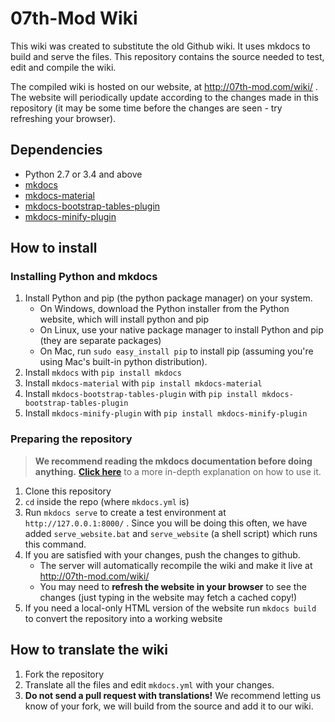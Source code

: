 # 07th-Mod Wiki

This wiki was created to substitute the old Github wiki. It uses mkdocs to build and serve the files.
This repository contains the source needed to test, edit and compile the wiki.

The compiled wiki is hosted on our website, at http://07th-mod.com/wiki/ . The website will periodically
update according to the changes made in this repository (it may be some time before the changes are seen - try refreshing your browser).

## Dependencies
* Python 2.7 or 3.4 and above
* [mkdocs](https://www.mkdocs.org/)
* [mkdocs-material](https://github.com/squidfunk/mkdocs-material)
* [mkdocs-bootstrap-tables-plugin](https://github.com/byrnereese/mkdocs-bootstrap-tables-plugin)
* [mkdocs-minify-plugin](https://github.com/byrnereese/mkdocs-minify-plugin)

## How to install

### Installing Python and mkdocs

1. Install Python and pip (the python package manager) on your system.
    - On Windows, download the Python installer from the Python website, which will install python and pip
    - On Linux, use your native package manager to install Python and pip (they are separate packages)
    - On Mac, run `sudo easy_install pip` to install pip (assuming you're using Mac's built-in python distribution).
2. Install `mkdocs` with `pip install mkdocs`
3. Install `mkdocs-material` with `pip install mkdocs-material`
4. Install `mkdocs-bootstrap-tables-plugin` with `pip install mkdocs-bootstrap-tables-plugin`
5. Install `mkdocs-minify-plugin` with `pip install mkdocs-minify-plugin`

### Preparing the repository

> **We recommend reading the mkdocs documentation before doing anything.** [**Click 
here**](https://www.mkdocs.org/) to a more 
in-depth 
explanation on how to use it.

1. Clone this repository
2. ``cd`` inside the repo (where `mkdocs.yml` is)
3. Run ``mkdocs serve`` to create a test environment at ``http://127.0.0.1:8000/`` . Since you will be doing this often, we have added `serve_website.bat` and `serve_website` (a shell script) which runs this command.
4. If you are satisfied with your changes, push the changes to github.
    - The server will automatically recompile the wiki and make it live at http://07th-mod.com/wiki/
    - You may need to **refresh the website in your browser** to see the changes (just typing in the website may fetch a cached copy!)
5. If you need a local-only HTML version of the website run ``mkdocs build`` to convert the repository into a working website

## How to translate the wiki

1. Fork the repository
2. Translate all the files and edit ``mkdocs.yml`` with your changes.
3. **Do not send a pull request with translations!** We recommend letting us know of your fork, we will 
build from the source and add it to our wiki.
